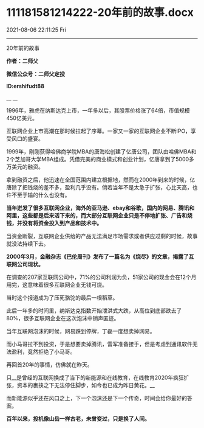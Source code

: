 # 111181581214222-20年前的故事.docx

2021-08-06 22:11:25 Fri

----

20年前的故事

__作者：二师父__

__微信公众号：二师父定投__

__ID:ershifudt88__

__ __

1996年，雅虎在纳斯达克上市，一年多以后，其股票价格涨了64倍，市值规模450亿美元。

互联网企业上市高潮在那时候拉起了序幕。一家又一家的互联网企业不断IPO，享受风口的盛宴。

1999年，刚刚获得哈佛商学院MBA的唐海松创建了亿唐公司，团队由哈佛MBA和2个芝加哥大学MBA组成。凭借完美的商业模式和创业计划，亿唐拿到了5000多万美元的融资。

拿到融资之后，他迅速在全国范围内建立根据地，然而在2000年到来的时候，亿唐除了把钱烧的差不多，盈利几乎没有。倘若当年不是太急于扩张，心比天高，也许不至于输的什么也没有。

__当年迸发了很多互联网企业，海外的亚马逊、ebay和谷歌，国内的网易、腾讯和阿里，这些都是后来活下来的，而大部分互联网企业只是不停地扩张、广告和烧钱，并没有将资金投入到产品和技术中。__

当资金断裂，互联网企业供给的产品无法满足市场需求或者供应过剩的时候，故事就没法持续下去。

__2000年3月，金融杂志《巴伦周刊》发布了一篇名为《烧尽》的文章，揭露了互联网公司现状。__

在调查的207家互联网公司中，71%的公司利润为负，51家公司的现金会在12个月用完，这意味着很多互联网企业无钱可烧。

当时这个报道成为了压死骆驼的最后一根稻草。

此后一年多的时间里，纳斯达克指数开始泄洪式大跌，从高位到底部跌去了80%，很多互联网企业在这次泡沫中销声匿迹。

当年互联网泡沫的时候，网易跌到停牌，丁磊一度想卖掉网易。

而小马哥拉不到投资，于是想要卖掉腾讯，雷军准备接手，但是考虑到通讯软件无法盈利，竟然拒绝了小马哥。

再回首20年的事情，仿佛就在昨天。

只__是曾经的互联网换成了当下的新能源和在线教育，在线教育2020年疯狂扩张，资本的裹挟之下无法停住脚步，如今也已成为昨日黄花。__

而新能源似乎还在风口之上，下一个泡沫还是下一个传奇，时间会给你最好的答案。

__百年以来，投机像山岳一样古老，未曾变过，只是换了人间。__

